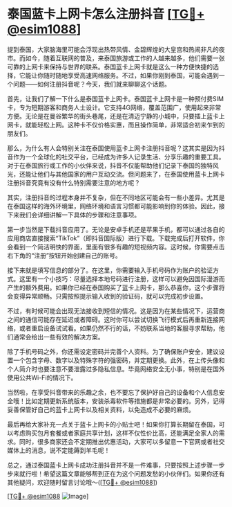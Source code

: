 # 泰国蓝卡上网卡怎么注册抖音 [[TG💪+ @esim1088](https://t.me/s/esim1088)]

提到泰国，大家脑海里可能会浮现出热带风情、金碧辉煌的大皇宫和热闹非凡的夜市。而如今，随着互联网的普及，来泰国旅游或工作的人越来越多，他们需要一张可靠的上网卡来保持与世界的联系。泰国蓝卡上网卡就是这么一种方便快捷的选择，它能让你随时随地享受高速网络服务。不过，如果你刚到泰国，可能会遇到一个问题——如何注册抖音呢？今天，我们就来聊聊这个话题。

首先，让我们了解一下什么是泰国蓝卡上网卡。泰国蓝卡上网卡是一种预付费SIM卡，专为短期游客和商务人士设计。它支持4G网络，覆盖范围广，使用起来非常方便。无论是在曼谷繁华的街头巷尾，还是在清迈宁静的小城中，只要插上蓝卡上网卡，就能轻松上网。这种卡不仅价格实惠，而且操作简单，非常适合初来乍到的朋友们。

那么，为什么有人会特别关注在泰国使用蓝卡上网卡注册抖音呢？这其实是因为抖音作为一个全球化的社交平台，已经成为许多人记录生活、分享乐趣的重要工具。对于在泰国旅行或工作的小伙伴来说，抖音不仅能帮助他们记录下泰国的独特风光，还能让他们与其他国家的用户互动交流。但问题来了，在泰国使用蓝卡上网卡注册抖音究竟有没有什么特别需要注意的地方呢？

其实，注册抖音的过程本身并不复杂，但在不同地区可能会有一些小差异。尤其是在泰国这样的海外环境里，网络环境和语言习惯都可能影响到你的体验。因此，接下来我们会详细讲解一下具体的步骤和注意事项。

第一步当然是下载抖音应用了。无论是安卓手机还是苹果手机，都可以通过各自的应用商店直接搜索“TikTok”（即抖音国际版）进行下载。下载完成后打开软件，你会看到一个简洁明快的界面，里面有很多有趣的短视频内容。这时候，你需要点击右下角的“注册”按钮开始创建自己的账号。

接下来就是填写信息的部分了。在这里，你需要输入手机号码作为账户的验证方式。这里有一个小技巧：尽量选择本地号码进行注册，这样可以避免因国际漫游而产生的额外费用。如果你已经在泰国购买了蓝卡上网卡，那么恭喜你，这个步骤将会变得异常顺畅。只需按照提示输入收到的验证码，就可以完成初步设置。

不过，有时候可能会出现无法接收到短信的情况。这是因为在某些情况下，运营商之间的通信可能存在延迟或者障碍。这时你可以尝试切换飞行模式后再重新连接网络，或者重启设备试试看。如果仍然不行的话，不妨联系当地的客服寻求帮助，他们通常会给出一些有效的解决方案。

除了手机号码之外，你还需设定密码并完善个人资料。为了确保账户安全，建议设置一个包含字母、数字以及特殊字符的强密码，并定期更换。此外，在上传头像和个人简介时也要注意不要泄露过多隐私信息。毕竟网络安全无小事，特别是在国外使用公共Wi-Fi的情况下。

当然啦，在享受抖音带来的乐趣之余，也不要忘了保护好自己的设备和个人信息安全哦！比如定期更新系统版本，安装杀毒软件等措施都是非常必要的。另外，记得妥善保管好自己的蓝卡上网卡以及相关资料，以免造成不必要的麻烦。

最后再给大家补充一点关于蓝卡上网卡的小贴士吧！如果你打算长期留在泰国，可以考虑购买包月套餐或者家庭共享计划，这样不仅性价比高，还能满足全家人的需求。同时，很多商家还会不定期推出优惠活动，大家可以多留意一下官网或者社交媒体上的消息，说不定能薅到羊毛呢！

总之，通过泰国蓝卡上网卡成功注册抖音并不是一件难事，只要按照上述步骤一步步来就行啦！希望这篇文章能够帮到正在为这个问题发愁的小伙伴们。如果你还有其他疑问，欢迎随时留言讨论哦～([[TG💪+ @esim1088](https://t.me/s/esim1088)])

[[TG💪+ @esim1088](https://t.me/s/esim1088) ![Image](https://i.postimg.cc/4NQfJmqS/Snipaste-2025-05-13-00-14-12.png)]